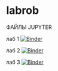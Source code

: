 # labrob 
ФАЙЛЫ JUPYTER

лаб 1
[![Binder](https://mybinder.org/badge_logo.svg)](https://mybinder.org/v2/gh/5Tango2/labrob/main?labpath=%D0%BB%D0%B0%D0%B1%E2%84%961.ipynb)


лаб 2
[![Binder](https://mybinder.org/badge_logo.svg)](https://mybinder.org/v2/gh/5Tango2/labrob1/main?labpath=%D0%BB%D0%B0%D0%B1%E2%84%962.ipynb)


лаб 3
[![Binder](https://mybinder.org/badge_logo.svg)](https://mybinder.org/v2/gh/5Tango2/labrob1/main?labpath=%D0%BB%D0%B0%D0%B1%E2%84%963.ipynb)
